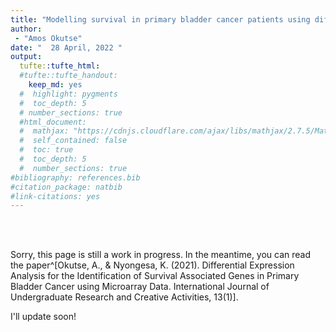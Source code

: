 ```yaml
---
title: "Modelling survival in primary bladder cancer patients using differentially expressed genes (DEGs)"
author: 
 - "Amos Okutse"
date: "  28 April, 2022 "
output:
  tufte::tufte_html:
  #tufte::tufte_handout:
    keep_md: yes 
  #  highlight: pygments
  #  toc_depth: 5
  # number_sections: true
  #html_document:
  #  mathjax: "https://cdnjs.cloudflare.com/ajax/libs/mathjax/2.7.5/MathJax.js?config=TeX-AMS_CHTML.js"
  #  self_contained: false  
  #  toc: true
  #  toc_depth: 5
  #  number_sections: true
#bibliography: references.bib
#citation_package: natbib
#link-citations: yes
---
```





<br>

<br>

Sorry, this page is still a work in progress. In the meantime, you can read the paper^[Okutse, A., & Nyongesa, K. (2021). Differential Expression Analysis for the Identification of Survival Associated Genes in Primary Bladder Cancer using Microarray Data. International Journal of Undergraduate Research and Creative Activities, 13(1)].

I'll update soon!








